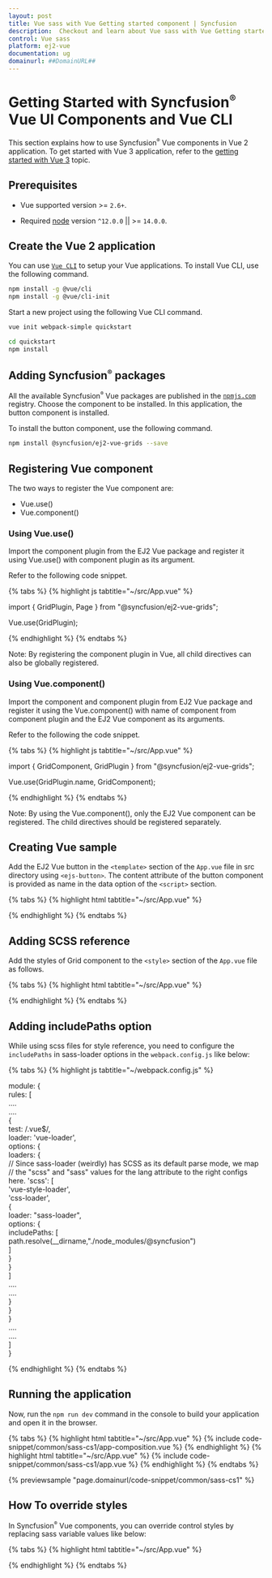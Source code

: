 ```yaml
---
layout: post
title: Vue sass with Vue Getting started component | Syncfusion
description:  Checkout and learn about Vue sass with Vue Getting started component of Syncfusion Essential JS 2 and more details.
control: Vue sass 
platform: ej2-vue
documentation: ug
domainurl: ##DomainURL##
---
```


# Getting Started with Syncfusion<sup style="font-size:70%">&reg;</sup> Vue UI Components and Vue CLI

This section explains how to use Syncfusion<sup style="font-size:70%">&reg;</sup> Vue components in Vue 2 application. To get started with Vue 3 application, refer to the [getting started with Vue 3](https://ej2.syncfusion.com/vue/documentation/getting-started/vue3-tutorial) topic.

## Prerequisites

* Vue supported version >= `2.6+`.

* Required [node](https://nodejs.org/en/) version `^12.0.0` || >= `14.0.0`.

## Create the Vue 2 application

You can use [`Vue CLI`](https://github.com/vuejs/vue-cli) to setup your Vue applications.
To install Vue CLI, use the following command.

```bash
npm install -g @vue/cli
npm install -g @vue/cli-init
```

Start a new project using the following Vue CLI command.

```bash
vue init webpack-simple quickstart

cd quickstart
npm install

```

## Adding Syncfusion<sup style="font-size:70%">&reg;</sup> packages

All the available Syncfusion<sup style="font-size:70%">&reg;</sup> Vue packages are published in the [`npmjs.com`](https://www.npmjs.com/~syncfusionorg) registry.
Choose the component to be installed. In this application, the button component is installed.

To install the button component, use the following command.

```bash
npm install @syncfusion/ej2-vue-grids --save
```

## Registering Vue component

The two ways to register the Vue component are:
* Vue.use()
* Vue.component()

### Using Vue.use()

Import the component plugin from the EJ2 Vue package and register it using Vue.use() with component plugin as its argument.

Refer to the following code snippet.

{% tabs %}
{% highlight js tabtitle="~/src/App.vue" %}

import { GridPlugin, Page } from "@syncfusion/ej2-vue-grids";

Vue.use(GridPlugin);

{% endhighlight %}
{% endtabs %}

Note: By registering the component plugin in Vue, all child directives can also be globally registered.

### Using Vue.component()

Import the component and component plugin from EJ2 Vue package and register it using the Vue.component() with name of component from component plugin and the EJ2 Vue component as its arguments.

Refer to the following the code snippet.

{% tabs %}
{% highlight js tabtitle="~/src/App.vue" %}

import { GridComponent, GridPlugin } from "@syncfusion/ej2-vue-grids";

Vue.use(GridPlugin.name, GridComponent);

{% endhighlight %}
{% endtabs %}

Note: By using the Vue.component(), only the EJ2 Vue component can be registered. The child directives should be registered separately.

## Creating Vue sample

Add the EJ2 Vue button in the `<template>` section of the `App.vue` file in src directory using `<ejs-button>`. The content attribute of the button component is provided as name in the data option of the `<script>` section.

{% tabs %}
{% highlight html tabtitle="~/src/App.vue" %}

<template>
  <div id="app">
    <ejs-grid :dataSource="data" :allowPaging="true" :pageSettings="pageSettings">
      <e-columns>
        <e-column field="OrderID" headerText="Order ID" textAlign="Right" width="90"></e-column>
        <e-column field="CustomerID" headerText="Customer ID" width="120"></e-column>
        <e-column field="Freight" headerText="Freight" textAlign="Right" format="C2" width="90"></e-column>
      </e-columns>
    </ejs-grid>
  </div>
</template>
<script>
import Vue from "vue";
import { GridPlugin, Page, GridComponent } from "@syncfusion/ej2-vue-grids";
Vue.use(GridPlugin);

export default {
  data() {
    return {
      data: [
        { OrderID: 10248, CustomerID: "VINET", Freight: 32.38 },
        { OrderID: 10249, CustomerID: "TOMSP", Freight: 11.61 },
        { OrderID: 10250, CustomerID: "HANAR", Freight: 65.83 },
        { OrderID: 10251, CustomerID: "VICTE", Freight: 41.34 },
        { OrderID: 10252, CustomerID: "SUPRD", Freight: 51.3 },
        { OrderID: 10253, CustomerID: "HANAR", Freight: 58.17 },
        { OrderID: 10254, CustomerID: "CHOPS", Freight: 22.98 }
      ],
      pageSettings: { pageSize: 5 }
    };
  },
  provide: {
    grid: [Page]
  }
};
</script>

{% endhighlight %}
{% endtabs %}

## Adding SCSS reference

Add the styles of Grid component to the `<style>` section of the `App.vue` file as follows.

{% tabs %}
{% highlight html tabtitle="~/src/App.vue" %}

<style lang="scss">
// syncfusion styles
@import "../node_modules/@syncfusion/ej2-base/styles/material.scss";
@import "../node_modules/@syncfusion/ej2-vue-grids/styles/material.scss";
</style>

{% endhighlight %}
{% endtabs %}

## Adding includePaths option

While using scss files for style reference, you need to configure the `includePaths` in sass-loader options in the `webpack.config.js` like below:

{% tabs %}
{% highlight js tabtitle="~/webpack.config.js" %}

module: {  
        rules: [  
            ....  
            ....  
            {  
                test: /\.vue$/,  
                loader: 'vue-loader',  
                options: {  
                    loaders: {  
                        // Since sass-loader (weirdly) has SCSS as its default parse mode, we map  
                        // the "scss" and "sass" values for the lang attribute to the right configs here.
                        'scss': [  
                            'vue-style-loader',  
                            'css-loader',  
                            {  
                                loader: "sass-loader",  
                                options: {  
                                    includePaths: [  
                                        path.resolve(__dirname,"./node_modules/@syncfusion")  
                                    ]  
                                }  
                            }  
                        ]  
                        ....  
                        ....  
                    }  
                }  
            }  
            ....  
            ....  
        ]  
}  

{% endhighlight %}
{% endtabs %}

## Running the application

Now, run the `npm run dev` command in the console to build your application and open it in the browser.

{% tabs %}
{% highlight html tabtitle="~/src/App.vue" %}
{% include code-snippet/common/sass-cs1/app-composition.vue %}
{% endhighlight %}
{% highlight html tabtitle="~/src/App.vue" %}
{% include code-snippet/common/sass-cs1/app.vue %}
{% endhighlight %}
{% endtabs %}
        
{% previewsample "page.domainurl/code-snippet/common/sass-cs1" %}

## How To override styles

In Syncfusion<sup style="font-size:70%">&reg;</sup> Vue components, you can override control styles by replacing sass variable values like below:

{% tabs %}
{% highlight html tabtitle="~/src/App.vue" %}

<style lang="scss">

// SASS Variable override
$accent: black;
$primary: blue;

// syncfusion styles
@import "../node_modules/@syncfusion/ej2-base/styles/material.scss";
@import "../node_modules/@syncfusion/ej2-vue-grids/styles/material.scss";

</style>

{% endhighlight %}
{% endtabs %}